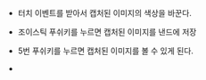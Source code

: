 - 터치 이벤트를 받아서 캡처된 이미지의 색상을 바꾼다.
- 조이스틱 푸쉬키를 누르면 캡처된 이미지를 낸드에 저장
- 5번 푸쉬키를 누르면 캡처된 이미지를 볼 수 있게 된다.

-

